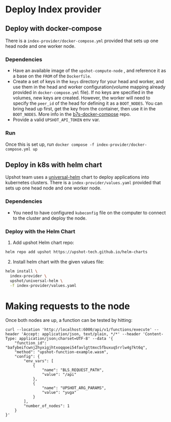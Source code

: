# Deploy Index provider

## Deploy with docker-compose
There is a `index-provider/docker-compose.yml` provided that sets up one head node and one worker node.

### Dependencies
- Have an available image of the `upshot-compute-node` , and reference it as a base on the `FROM` of the `Dockerfile`.
- Create a set of keys in the `keys` directory for your head and worker, and use them in the head and worker configuration(volume mapping already provided in `docker-compose.yml` file). If no keys are specified in the volumes, new keys are created. However, the worker will need to specify the `peer_id` of the head for defining it as a `BOOT_NODES`. You can bring head up first, get the key from the container, then use it in the `BOOT_NODES`. More info in the [b7s-docker-compose](https://github.com/blocklessnetwork/b7s-docker-compose/tree/main) repo.
- Provide a valid `UPSHOT_API_TOKEN` env var.

### Run
Once this is set up, run `docker compose -f index-provider/docker-compose.yml up`

## Deploy in k8s with helm chart
Upshot team uses a [universal-helm](https://upshot-tech.github.io/helm-charts/) chart to deploy applications into kubernetes clusters.
There is a `index-provider/values.yaml` provided that sets up one head node and one worker node.

### Dependencies
 - You need to have configured `kubeconfig` file on the computer to connect to the cluster and deploy the node.

### Deploy with the Helm Chart
1. Add upshot Helm chart repo:
```bash
helm repo add upshot https://upshot-tech.github.io/helm-charts

```

2. Install helm chart with the given values file:

```bash
helm install \
  index-provider \
  upshot/universal-helm \
  -f index-provider/values.yaml
```

# Making requests to the node
Once both nodes are up, a function can be tested by hitting:

```
curl --location 'http://localhost:6000/api/v1/functions/execute' --header 'Accept: application/json, text/plain, */*' --header 'Content-Type: application/json;charset=UTF-8' --data '{
    "function_id": "bafybeifcwnj2hyxigjhtxoqqoei54favlgttmxc5fbuxuq5rrlw4g7kt6q",
    "method": "upshot-function-example.wasm",
    "config": {
        "env_vars": [
            {
                "name": "BLS_REQUEST_PATH",
                "value": "/api"
            },
            {
                "name": "UPSHOT_ARG_PARAMS",
                "value": "yuga"
            }
        ],
        "number_of_nodes": 1
    }
}'

```
